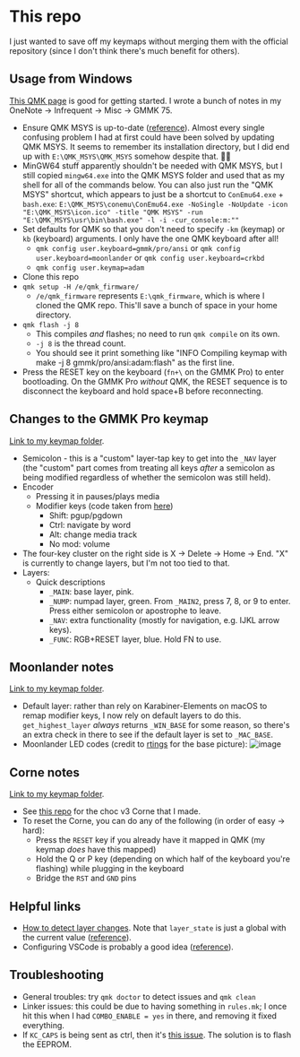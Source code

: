 # This repo

I just wanted to save off my keymaps without merging them with the official repository (since I don't think there's much benefit for others).

## Usage from Windows

[This QMK page](https://docs.qmk.fm/#/newbs_getting_started) is good for getting started. I wrote a bunch of notes in my OneNote → Infrequent → Misc → GMMK 75.

-   Ensure QMK MSYS is up-to-date ([reference](https://docs.qmk.fm/#/newbs_getting_started?id=set-up-your-environment)). Almost every single confusing problem I had at first could have been solved by updating QMK MSYS. It seems to remember its installation directory, but I did end up with `E:\QMK_MSYS\QMK_MSYS` somehow despite that. 🤷‍♂️
-   MinGW64 stuff apparently shouldn't be needed with QMK MSYS, but I still copied `mingw64.exe` into the QMK MSYS folder and used that as my shell for all of the commands below. You can also just run the "QMK MSYS" shortcut, which appears to just be a shortcut to `ConEmu64.exe` + `bash.exe`: `E:\QMK_MSYS\conemu\ConEmu64.exe -NoSingle -NoUpdate -icon "E:\QMK_MSYS\icon.ico" -title "QMK MSYS" -run "E:\QMK_MSYS\usr\bin\bash.exe" -l -i -cur_console:m:""`
-   Set defaults for QMK so that you don't need to specify `-km` (keymap) or `kb` (keyboard) arguments. I only have the one QMK keyboard after all!
    -   `qmk config user.keyboard=gmmk/pro/ansi` or `qmk config user.keyboard=moonlander` or `qmk config user.keyboard=crkbd`
    -   `qmk config user.keymap=adam`
-   Clone this repo
-   `qmk setup -H /e/qmk_firmware/`
    -   `/e/qmk_firmware` represents `E:\qmk_firmware`, which is where I cloned the QMK repo. This'll save a bunch of space in your home directory.
-   `qmk flash -j 8`
    -   This compiles _and_ flashes; no need to run `qmk compile` on its own.
    -   `-j 8` is the thread count.
    -   You should see it print something like "INFO Compiling keymap with make -j 8 gmmk/pro/ansi:adam:flash" as the first line.
-   Press the RESET key on the keyboard (`fn+\` on the GMMK Pro) to enter bootloading. On the GMMK Pro _without_ QMK, the RESET sequence is to disconnect the keyboard and hold space+B before reconnecting.

## Changes to the GMMK Pro keymap

[Link to my keymap folder](./keyboards/gmmk/pro/ansi/keymaps/adam).

-   Semicolon - this is a "custom" layer-tap key to get into the `_NAV` layer (the "custom" part comes from treating all keys _after_ a semicolon as being modified regardless of whether the semicolon was still held).
-   Encoder
    -   Pressing it in pauses/plays media
    -   Modifier keys (code taken from [here](https://github.com/qmk/qmk_firmware/blob/d90897052243808863bcab3b07e16d5b6a0b08f0/keyboards/gmmk/pro/ansi/keymaps/jonavin/keymap.c#L124-L149))
        -   Shift: pgup/pgdown
        -   Ctrl: navigate by word
        -   Alt: change media track
        -   No mod: volume
-   The four-key cluster on the right side is X → Delete → Home → End. "X" is currently to change layers, but I'm not too tied to that.
-   Layers:
    -   Quick descriptions
        -   `_MAIN`: base layer, pink.
        -   `_NUMP`: numpad layer, green. From `_MAIN2`, press 7, 8, or 9 to enter. Press either semicolon or apostrophe to leave.
        -   `_NAV`: extra functionality (mostly for navigation, e.g. IJKL arrow keys).
        -   `_FUNC`: RGB+RESET layer, blue. Hold FN to use.

## Moonlander notes

[Link to my keymap folder](./keyboards/moonlander/keymaps/adam).

-   Default layer: rather than rely on Karabiner-Elements on macOS to remap modifier keys, I now rely on default layers to do this. `get_highest_layer` _always_ returns `_WIN_BASE` for some reason, so there's an extra check in there to see if the default layer is set to `_MAC_BASE`.
-   Moonlander LED codes (credit to [rtings](https://www.rtings.com/keyboard/reviews/zsa/moonlander) for the base picture):
    ![image](https://user-images.githubusercontent.com/7192897/133934938-95d21fd5-ec41-47c8-9d8a-0c7b1b327120.png)

## Corne notes

[Link to my keymap folder](./keyboards/crkbd/keymaps/adam).

-   See [this repo](https://github.com/Adam13531/crkbd/tree/choc-v3) for the choc v3 Corne that I made.
-   To reset the Corne, you can do any of the following (in order of easy → hard):
    -   Press the `RESET` key if you already have it mapped in QMK (my keymap _does_ have this mapped)
    -   Hold the Q or P key (depending on which half of the keyboard you're flashing) while plugging in the keyboard
    -   Bridge the `RST` and `GND` pins

## Helpful links

-   [How to detect layer changes](https://github.com/qmk/qmk_firmware/issues/2862#issuecomment-531015490). Note that `layer_state` is just a global with the current value ([reference](https://github.com/qmk/qmk_firmware/blob/9dea6f772077dc5c09daf40378e45884d29ab2e2/tmk_core/common/action_layer.c#L81)).
-   Configuring VSCode is probably a good idea ([reference](https://docs.qmk.fm/#/other_vscode?id=configuring-vs-code)).

## Troubleshooting

-   General troubles: try `qmk doctor` to detect issues and `qmk clean`
-   Linker issues: this could be due to having something in `rules.mk`; I once hit this when I had `COMBO_ENABLE = yes` in there, and removing it fixed everything.
-   If `KC_CAPS` is being sent as ctrl, then it's [this issue](https://github.com/qmk/qmk_firmware/issues/15505). The solution is to flash the EEPROM.
